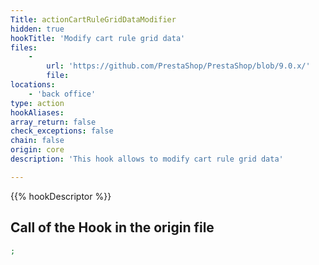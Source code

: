 ```yaml
---
Title: actionCartRuleGridDataModifier
hidden: true
hookTitle: 'Modify cart rule grid data'
files:
    -
        url: 'https://github.com/PrestaShop/PrestaShop/blob/9.0.x/'
        file: 
locations:
    - 'back office'
type: action
hookAliases: 
array_return: false
check_exceptions: false
chain: false
origin: core
description: 'This hook allows to modify cart rule grid data'

---
```


{{% hookDescriptor %}}

## Call of the Hook in the origin file

```php
;
```

